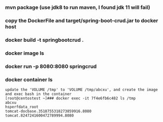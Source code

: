 ### mvn package   (use jdk8 to run maven, I found jdk 11 will fail)

### copy the DockerFile and target/spring-boot-crud.jar to docker host

### docker build -t springbootcrud .

### docker image ls

### docker run -p 8080:8080 springcrud

### docker container ls

```
update the 'VOLUME /tmp' to 'VOLUME /tmp/abcxu', and create the image and exec bash in the container
[root@centostest ~]### docker exec -it 7f4e6fb6c482 ls /tmp
abcxu
hsperfdata_root
tomcat-docbase.3518755318273859916.8080
tomcat.8247241600472789994.8080
```

